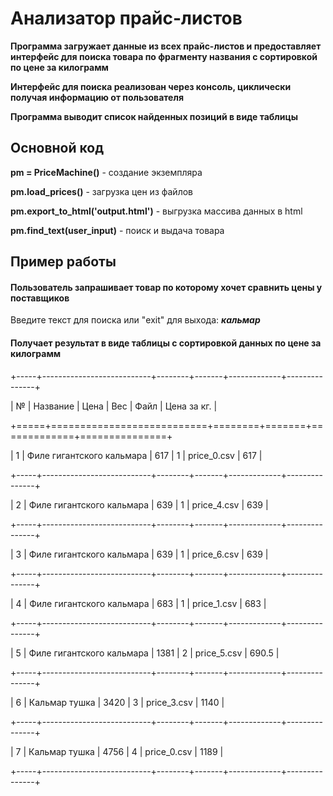 # **Анализатор прайс-листов**

**Программа загружает данные из всех прайс-листов 
и предоставляет интерфейс для поиска товара 
по фрагменту названия с сортировкой по цене за килограмм**

**Интерфейс для поиска реализован через консоль, 
циклически получая информацию от пользователя**

**Программа выводит список найденных позиций в виде таблицы**

## Основной код

**pm = PriceMachine()** - создание экземпляра

**pm.load_prices()** - загрузка цен из файлов

**pm.export_to_html('output.html')** - выгрузка массива данных в html

**pm.find_text(user_input)** - поиск и выдача товара

## Пример работы

#### Пользователь запрашивает товар по которому хочет сравнить цены у поставщиков

Введите текст для поиска или "exit" для выхода: _**кальмар**_

#### Получает результат в виде таблицы с сортировкой данных по цене за килограмм

+-----+---------------------------+--------+-------+-------------+---------------+

|   № | Название                  |   Цена |   Вес | Файл        |   Цена за кг. |

+=====+===========================+========+=======+=============+===============+

|   1 | Филе гигантского кальмара |    617 |     1 | price_0.csv |         617   |

+-----+---------------------------+--------+-------+-------------+---------------+

|   2 | Филе гигантского кальмара |    639 |     1 | price_4.csv |         639   |

+-----+---------------------------+--------+-------+-------------+---------------+

|   3 | Филе гигантского кальмара |    639 |     1 | price_6.csv |         639   |

+-----+---------------------------+--------+-------+-------------+---------------+

|   4 | Филе гигантского кальмара |    683 |     1 | price_1.csv |         683   |

+-----+---------------------------+--------+-------+-------------+---------------+

|   5 | Филе гигантского кальмара |   1381 |     2 | price_5.csv |         690.5 |

+-----+---------------------------+--------+-------+-------------+---------------+

|   6 | Кальмар тушка             |   3420 |     3 | price_3.csv |        1140   |

+-----+---------------------------+--------+-------+-------------+---------------+

|   7 | Кальмар тушка             |   4756 |     4 | price_0.csv |        1189   |

+-----+---------------------------+--------+-------+-------------+---------------+
